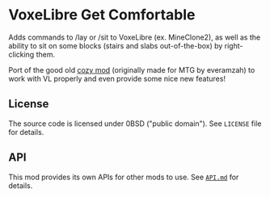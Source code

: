 # VoxeLibre Get Comfortable

Adds commands to /lay or /sit to VoxeLibre (ex. MineClone2), as well as the
ability to sit on some blocks (stairs and slabs out-of-the-box) by
right-clicking them.

Port of the good old [cozy mod](https://forum.luanti.org/viewtopic.php?t=14143)
(originally made for MTG by everamzah) to work with VL properly and even
provide some nice new features!


## License

The source code is licensed under 0BSD ("public domain"). See `LICENSE` file
for details.


## API

This mod provides its own APIs for other mods to use. See [`API.md`](API.md)
for details.
